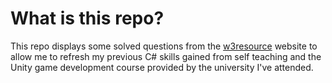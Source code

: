 # What is this repo?

This repo displays some solved questions from the [w3resource](https://www.w3resource.com/csharp-exercises/) website to allow me to refresh my previous C# skills gained from self teaching and the Unity game development course provided by the university I've attended.
